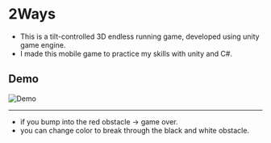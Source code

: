 # 2Ways
- This is a tilt-controlled 3D endless running game, developed using unity game engine.
- I made this mobile game to practice my skills with unity and C#.
## Demo
![Demo](gif/Demo.gif)
___
- if you bump into the red obstacle -> game over.
- you can change color to break through the black and white obstacle.